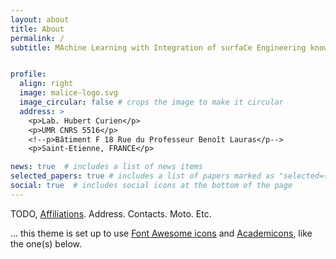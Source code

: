 ```yaml
---
layout: about
title: About
permalink: /
subtitle: MAchine Learning with Integration of surfaCe Engineering knowledge


profile:
  align: right
  image: malice-logo.svg
  image_circular: false # crops the image to make it circular
  address: >
    <p>Lab. Hubert Curien</p>
    <p>UMR CNRS 5516</p>
    <!--p>Bâtiment F 18 Rue du Professeur Benoît Lauras</p-->
    <p>Saint-Etienne, FRANCE</p>

news: true  # includes a list of news items
selected_papers: true # includes a list of papers marked as "selected={true}"
social: true  # includes social icons at the bottom of the page
---
```


TODO, <a href='#'>Affiliations</a>. Address. Contacts. Moto. Etc.

... this theme is set up to use [Font Awesome icons](http://fortawesome.github.io/Font-Awesome/) and [Academicons](https://jpswalsh.github.io/academicons/), like the one(s) below.
